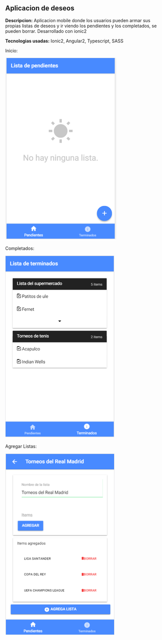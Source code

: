 ## Aplicacion de deseos

**Descripcion:**
Aplicacion mobile donde los usuarios pueden armar sus propias listas de deseos y ir viendo los pendientes y los completados, se pueden borrar.
Desarrollado con ionic2

**Tecnologias usadas:**
Ionic2, Angular2, Typescript, SASS

Inicio:

![Image of inicio](imagenes/pendientes.PNG)
<br /><br />
Completados:

![Image of inicio](imagenes/completados.PNG)
<br /><br />
Agregar Listas:

![Image of inicio](imagenes/agregar.PNG)


